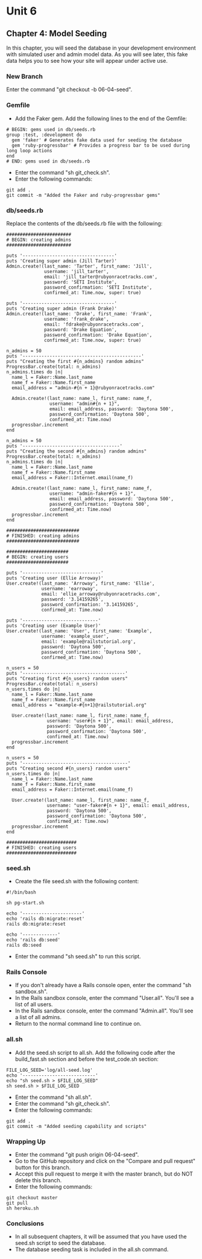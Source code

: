 # Unit 6
## Chapter 4: Model Seeding

In this chapter, you will seed the database in your development environment with simulated user and admin model data.  As you will see later, this fake data helps you to see how your site will appear under active use.

### New Branch
Enter the command "git checkout -b 06-04-seed".

### Gemfile
* Add the Faker gem.  Add the following lines to the end of the Gemfile:
```
# BEGIN: gems used in db/seeds.rb
group :test, :development do
  gem 'faker' # Generates fake data used for seeding the database
  gem 'ruby-progressbar' # Provides a progress bar to be used during long loop actions
end
# END: gems used in db/seeds.rb
```
* Enter the command "sh git_check.sh".
* Enter the following commands:
```
git add .
git commit -m "Added the Faker and ruby-progressbar gems"
```

### db/seeds.rb
Replace the contents of the db/seeds.rb file with the following:
```
########################
# BEGIN: creating admins
########################

puts '----------------------------------'
puts 'Creating super admin (Jill Tarter)'
Admin.create!(last_name: 'Tarter', first_name: 'Jill',
              username: 'jill_tarter',
              email: 'jill_tarter@rubyonracetracks.com',
              password: 'SETI Institute',
              password_confirmation: 'SETI Institute',
              confirmed_at: Time.now, super: true)

puts '----------------------------------'
puts 'Creating super admin (Frank Drake)'
Admin.create!(last_name: 'Drake', first_name: 'Frank',
              username: 'frank_drake',
              email: 'fdrake@rubyonracetracks.com',
              password: 'Drake Equation',
              password_confirmation: 'Drake Equation',
              confirmed_at: Time.now, super: true)

n_admins = 50
puts '--------------------------------------------'
puts "Creating the first #{n_admins} random admins"
ProgressBar.create(total: n_admins)
n_admins.times do |n|
  name_l = Faker::Name.last_name
  name_f = Faker::Name.first_name
  email_address = "admin-#{n + 1}@rubyonracetracks.com"

  Admin.create!(last_name: name_l, first_name: name_f,
                username: "admin#{n + 1}",
                email: email_address, password: 'Daytona 500',
                password_confirmation: 'Daytona 500',
                confirmed_at: Time.now)
  progressbar.increment
end

n_admins = 50
puts '------------------------------------'
puts "Creating the second #{n_admins} random admins"
ProgressBar.create(total: n_admins)
n_admins.times do |n|
  name_l = Faker::Name.last_name
  name_f = Faker::Name.first_name
  email_address = Faker::Internet.email(name_f)

  Admin.create!(last_name: name_l, first_name: name_f,
                username: "admin-faker#{n + 1}",
                email: email_address, password: 'Daytona 500',
                password_confirmation: 'Daytona 500',
                confirmed_at: Time.now)
  progressbar.increment
end

###########################
# FINISHED: creating admins
###########################

#######################
# BEGIN: creating users
#######################

puts '-----------------------------'
puts 'Creating user (Ellie Arroway)'
User.create!(last_name: 'Arroway', first_name: 'Ellie',
             username: 'earroway',
             email: 'ellie_arroway@rubyonracetracks.com',
             password: '3.14159265',
             password_confirmation: '3.14159265',
             confirmed_at: Time.now)

puts '----------------------------'
puts 'Creating user (Example User)'
User.create!(last_name: 'User', first_name: 'Example',
             username: 'example_user',
             email: 'example@railstutorial.org',
             password: 'Daytona 500',
             password_confirmation: 'Daytona 500',
             confirmed_at: Time.now)

n_users = 50
puts '--------------------------------------'
puts "Creating first #{n_users} random users"
ProgressBar.create(total: n_users)
n_users.times do |n|
  name_l = Faker::Name.last_name
  name_f = Faker::Name.first_name
  email_address = "example-#{n+1}@railstutorial.org"

  User.create!(last_name: name_l, first_name: name_f,
               username: "user#{n + 1}", email: email_address,
               password: 'Daytona 500',
               password_confirmation: 'Daytona 500',
               confirmed_at: Time.now)
  progressbar.increment
end

n_users = 50
puts '---------------------------------------'
puts "Creating second #{n_users} random users"
n_users.times do |n|
  name_l = Faker::Name.last_name
  name_f = Faker::Name.first_name
  email_address = Faker::Internet.email(name_f)

  User.create!(last_name: name_l, first_name: name_f,
               username: "user-faker#{n + 1}", email: email_address,
               password: 'Daytona 500',
               password_confirmation: 'Daytona 500',
               confirmed_at: Time.now)
  progressbar.increment
end

##########################
# FINISHED: creating users
##########################
```

### seed.sh
* Create the file seed.sh with the following content:
```
#!/bin/bash

sh pg-start.sh

echo '----------------------'
echo 'rails db:migrate:reset'
rails db:migrate:reset

echo '-------------'
echo 'rails db:seed'
rails db:seed
```
* Enter the command "sh seed.sh" to run this script.

### Rails Console
* If you don't already have a Rails console open, enter the command "sh sandbox.sh".
* In the Rails sandbox console, enter the command "User.all".  You'll see a list of all users.
* In the Rails sandbox console, enter the command "Admin.all".  You'll see a list of all admins.
* Return to the normal command line to continue on.

### all.sh
* Add the seed.sh script to all.sh.  Add the following code after the build_fast.sh section and before the test_code.sh section:
```
FILE_LOG_SEED='log/all-seed.log'
echo '---------------------------'
echo "sh seed.sh > $FILE_LOG_SEED"
sh seed.sh > $FILE_LOG_SEED
```
* Enter the command "sh all.sh".
* Enter the command "sh git_check.sh".
* Enter the following commands:
```
git add .
git commit -m "Added seeding capability and scripts"
```

### Wrapping Up
* Enter the command "git push origin 06-04-seed".
* Go to the GitHub repository and click on the "Compare and pull request" button for this branch.
* Accept this pull request to merge it with the master branch, but do NOT delete this branch.
* Enter the following commands:
```
git checkout master
git pull
sh heroku.sh
```
### Conclusions
* In all subsequent chapters, it will be assumed that you have used the seed.sh script to seed the database.
* The database seeding task is included in the all.sh command.
